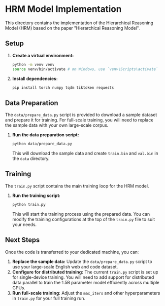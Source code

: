 # HRM Model Implementation

This directory contains the implementation of the Hierarchical Reasoning Model (HRM) based on the paper "Hierarchical Reasoning Model".

## Setup

1.  **Create a virtual environment:**
    ```bash
    python -m venv venv
    source venv/bin/activate # on Windows, use `venv\Scripts\activate`
    ```

2.  **Install dependencies:**
    ```bash
    pip install torch numpy tqdm tiktoken requests
    ```

## Data Preparation

The `data/prepare_data.py` script is provided to download a sample dataset and prepare it for training. For full-scale training, you will need to replace the sample data with your own large-scale corpus.

1.  **Run the data preparation script:**
    ```bash
    python data/prepare_data.py
    ```
    This will download the sample data and create `train.bin` and `val.bin` in the `data` directory.

## Training

The `train.py` script contains the main training loop for the HRM model.

1.  **Run the training script:**
    ```bash
    python train.py
    ```
    This will start the training process using the prepared data. You can modify the training configurations at the top of the `train.py` file to suit your needs.

## Next Steps

Once the code is transferred to your dedicated machine, you can:

1.  **Replace the sample data:** Update the `data/prepare_data.py` script to use your large-scale English web and code dataset.
2.  **Configure for distributed training:** The current `train.py` script is set up for single-device training. You will need to add support for distributed data parallel to train the 1.5B parameter model efficiently across multiple GPUs.
3.  **Run full-scale training:** Adjust the `max_iters` and other hyperparameters in `train.py` for your full training run.